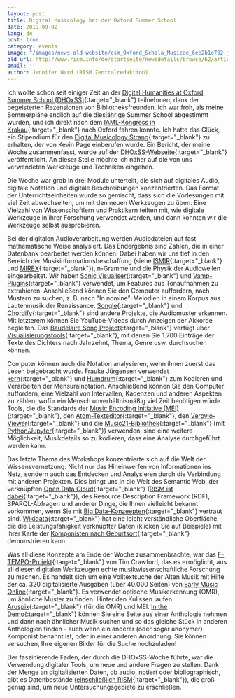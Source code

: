 ```yaml
---
layout: post
title: Digital Musicology bei der Oxford Summer School
date: 2019-09-02
lang: de
post: true
category: events
image: "/images/news-old-website/csm_Oxford_Schola_Musicae_6ee2b1c702.jpg"
old_url: http://www.rism.info/de/startseite/newsdetails/browse/62/article/64/digital-musicology-at-oxford-summer-school.html
email: ''
author: Jennifer Ward (RISM Zentralredaktion)
---
```



Ich wollte schon seit einiger Zeit an der [Digital Humanities at Oxford Summer School (DHOxSS)](https://www.dhoxss.net/){:target="_blank"} teilnehmen, dank der begeisterten Rezensionen von Bibliotheksfreunden. Ich war froh, als meine Sommerpläne endlich auf die diesjährige Summer School abgestimmt wurden, und ich direkt nach dem [IAML-Kongress in Krakau](/events/2019/08/26/congress-diary-from-iaml-kraków-2019.html){:target="_blank"} nach Oxford fahren konnte. Ich hatte das Glück, ein Stipendium für den [Digital Musicology Strang](https://www.dhoxss.net/digital-musicology){:target="_blank"} zu erhalten, der von Kevin Page einberufen wurde. Ein Bericht, der meine Woche zusammenfasst, wurde auf der [DHOxSS-Webseite](https://www.dhoxss.net/jennifer-ward){:target="_blank"} veröffentlicht. An dieser Stelle möchte ich näher auf die von uns verwendeten Werkzeuge und Techniken eingehen.

Die Woche war grob in drei Module unterteilt, die sich auf digitales Audio, digitale Notation und digitale Beschreibungen konzentrierten. Das Format der Unterrichtseinheiten wurde so gemischt, dass sich die Vorlesungen mit viel Zeit abwechselten, um mit den neuen Werkzeugen zu üben. Eine Vielzahl von Wissenschaftlern und Praktikern teilten mit, wie digitale Werkzeuge in ihrer Forschung verwendet werden, und dann konnten wir die Werkzeuge selbst ausprobieren.

Bei der digitalen Audioverarbeitung werden Audiodateien auf fast mathematische Weise analysiert. Das Endergebnis sind Zahlen, die in einer Datenbank bearbeitet werden können. Dabei haben wir uns tief in den Bereich der Musikinformationsbeschaffung (siehe [ISMIR](http://ismir.net/){:target="_blank"} und [MIREX](https://www.music-ir.org/mirex/wiki/MIREX_HOME){:target="_blank"}), n-Gramme und die Physik der Audiowellen eingearbeitet. Wir haben [Sonic Visualiser](https://www.sonicvisualiser.org/){:target="_blank"} und [Vamp-Plugins](https://vamp-plugins.org/){:target="_blank"} verwendet, um Features aus Tonaufnahmen zu extrahieren. Anschließend können Sie den Computer auffordern, nach Mustern zu suchen, z. B. nach "In nomine"-Melodien in einem Korpus aus Lautenmusik der Renaissance. [Songle](https://songle.jp/){:target="_blank"} und [Chordify](https://chordify.net/){:target="_blank"} sind andere Projekte, die Audiomuster erkennen. Mit letzterem können Sie YouTube-Videos durch Anzeigen der Akkorde begleiten. Das [Baudelaire Song Project](https://www.baudelairesong.org/){:target="_blank"} verfügt über [Visualisierungstools](https://visualisebaudelairesong.bham.ac.uk/){:target="_blank"}, mit denen Sie 1.700 Einträge der Texte des Dichters nach Jahrzehnt, Thema, Genre usw. durchsuchen können.

Computer können auch die Notation analysieren, wenn ihnen zuerst das Lesen beigebracht wurde. Frauke Jürgensen verwendet [kern](https://www.humdrum.org/rep/kern/){:target="_blank"} und [Humdrum](https://www.humdrum.org/){:target="_blank"} zum Kodieren und Verarbeiten der Mensuralnotation. Anschließend können Sie den Computer auffordern, eine Vielzahl von Intervallen, Kadenzen und anderen Aspekten zu zählen, wofür ein Mensch unverhältnismäßig viel Zeit benötigen würde. Tools, die die Standards der [Music Encoding Initiative (MEI)](https://music-encoding.org/){:target="_blank"}, den [Atom-Texteditor](https://atom.io/){:target="_blank"}, den [Verovio-Viewer](https://www.verovio.org/){:target="_blank"} und die [Music21-Bibliothek](https://web.mit.edu/music21/){:target="_blank"} (mit [Python/Jupyter](https://jupyter.org/){:target="_blank"}) verwenden, sind eine weitere Möglichkeit, Musikdetails so zu kodieren, dass eine Analyse durchgeführt werden kann.

Das letzte Thema des Workshops konzentrierte sich auf die Welt der Wissensvernetzung: Nicht nur das Hineinwerfen von Informationen ins Netz, sondern auch das Entdecken und Analysieren durch die Verbindung mit anderen Projekten. Dies bringt uns in die Welt des Semantic Web, der verknüpften [Open Data Cloud](https://lod-cloud.net/#){:target="_blank"} ([RISM ist dabei](https://lod-cloud.net/dataset/rism){:target="_blank"}), des Resource Description Framework (RDF), SPARQL-Abfragen und anderer Dinge, die Ihnen vielleicht bekannt vorkommen, wenn Sie mit [Big Data-Konzeepten](https://doi.org/10.1093/em/cav071){:target="_blank"} vertraut sind. [Wikidata](https://query.wikidata.org){:target="_blank"} hat eine leicht verständliche Oberfläche, die die Leistungsfähigkeit verknüpfter Daten (klicken Sie auf Beispiele) mit ihrer Karte der [Komponisten nach Geburtsort](https://query.wikidata.org/#%23Music%20composers%20by%20birth%20place%0A%23defaultView%3AMap%0ASELECT%20%3Fitem%20%3FitemLabel%20%3F_coordinates%20%3F_image%20WHERE%20%7B%0A%20%20%3Fitem%20wdt%3AP106%20wd%3AQ36834%3B%20%20%20%23%20occupation%3A%20composer%0A%20%20%20%20%20%20%20%20wdt%3AP18%20%3F_image%3B%20%20%20%23%20with%20an%20image%20depicting%20them%0A%20%20%20%20%20%20%20%20wdt%3AP19%2Fwdt%3AP625%20%3F_coordinates%20%20%20%23%20their%20birthplace%2C%20specifically%20the%20coordinates%20of%20their%20birthplace%0A%20%20SERVICE%20wikibase%3Alabel%20%7B%20bd%3AserviceParam%20wikibase%3Alanguage%20%22en%22%20%7D%20%20%23%20labels%20in%20English%0A%7D){:target="_blank"} demonstrieren kann.

Was all diese Konzepte am Ende der Woche zusammenbrachte, war das [F-TEMPO-Projekt](https://f-tempo.org/){:target="_blank"} von Tim Crawford, das es ermöglicht, aus all diesen digitalen Werkzeugen echte musikwissenschaftliche Forschung zu machen. Es handelt sich um eine Volltextsuche der Alten Musik mit Hilfe der ca. 320 digitalisierte Ausgaben (über 40.000 Seiten) von [Early Music Online](https://www.royalholloway.ac.uk/research-and-teaching/departments-and-schools/music/research/research-projects-and-centres/early-music-online/){:target="_blank"}. Es verwendet optische Musikerkennung (OMR), um ähnliche Muster zu finden. Hinter den Kulissen laufen [Aruspix](http://www.aruspix.net/){:target="_blank"} (für die OMR) und MEI. [In the Demo](http://www.doc.gold.ac.uk/usr/265/){:target="_blank"} können Sie eine Seite aus einer Anthologie nehmen und dann nach ähnlicher Musik suchen und so das gleiche Stück in anderen Anthologien finden - auch wenn ein anderer (oder sogar anonymer) Komponist benannt ist, oder in einer anderen Anordnung. Sie können versuchen, Ihre eigenen Bilder für die Suche hochzuladen!

Der faszinierende Faden, der durch die DHOxSS-Woche führte, war die Verwendung digitaler Tools, um neue und andere Fragen zu stellen. Dank der Menge an digitalisierten Daten, ob audio, notiert oder bibliographisch, gibt es Datenbestände ([einschließlich RISM](https://opac.rism.info/index.php?id=10){:target="_blank"}), die groß genug sind, um neue Untersuchungsgebiete zu erschließen.

​

